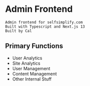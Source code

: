 # Admin Frontend 

```
Admin frontend for selfsimplify.com
Built with Typescript and Next.js 13
Built by Cal
```

## Primary Functions  
<ul>
  <li>User Analytics</li>
  <li>Site Analytics</li>
  <li>User Management</li>
  <li>Content Management</li>
  <li>Other Internal Stuff</li>
</ul>
